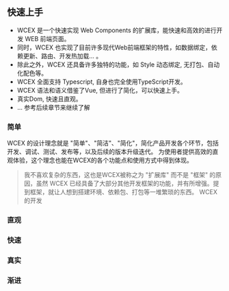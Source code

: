 <!--DESC: {"icon":"sports_score"} -->


## 快速上手

- WCEX 是一个快速实现 Web Components 的扩展库，能快速和高效的进行开发 WEB 前端页面。
- 同时，WCEX 也实现了目前许多现代Web前端框架的特性，如数据绑定，依赖更新、路由、开发热加载... 。
- 除此之外，WCEX 还具备许多独特的功能，如 Style 动态绑定, 无打包、自动化配色等。
- WCEX 全面支持 Typescript, 自身也完全使用TypeScript开发。
- WCEX 语法和语义借鉴了Vue, 但进行了简化，可以快速上手。
- 真实Dom, 快速且直观。
- ... 参考后续章节来继续了解

### 简单
WCEX 的设计理念就是 "简单"、"简洁"、"简化"，简化产品开发各个环节，包括开发、调试、测试、发布等，以及后续的版本升级迭代。
为使用者提供高效的直观体验，这个理念也能在WCEX的各个功能点和使用方式中得到体现。
> 我不喜欢复杂的东西，这也是WCEX被称之为 "扩展库" 而不是 "框架" 的原因，虽然 WCEX 已经具备了大部分其他开发框架的功能，并有所增强。提到框架，就让人想到搭建环境、依赖包、打包等一堆繁琐的东西。
> WCEX 的开发

### 直观


### 快速

### 真实

### 渐进

